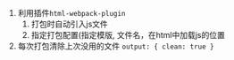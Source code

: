 1. 利用插件`html-webpack-plugin`
   1. 打包时自动引入js文件
   2. 指定打包配置(指定模版, 文件名，在html中加载js的位置
2. 每次打包清除上次没用的文件 `output: { clean: true }`